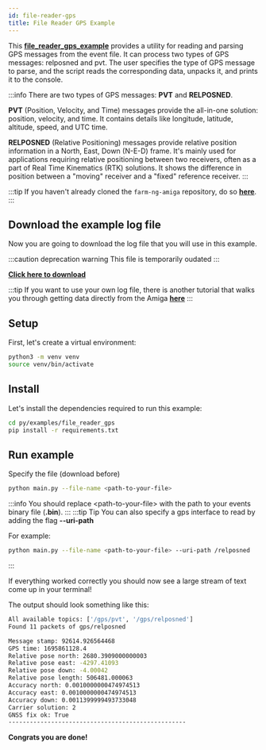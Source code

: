 ```yaml
---
id: file-reader-gps
title: File Reader GPS Example
---
```


This [**file_reader_gps_example**](https://github.com/farm-ng/farm-ng-amiga/blob/main/py/examples/file_reader_gps/main.py)
provides a utility for reading and parsing GPS messages from the event file.
It can process two types of GPS messages: relposned and pvt.
The user specifies the type of GPS message to parse, and the script reads the corresponding data,
unpacks it, and prints it to the console.

:::info
There are two types of GPS messages: **PVT** and **RELPOSNED**.

**PVT** (Position, Velocity, and Time) messages provide the all-in-one solution: position, velocity,
and time.
It contains details like longitude, latitude, altitude, speed, and UTC time.

**RELPOSNED** (Relative Positioning) messages provide relative position
information in a North, East, Down (N-E-D) frame. It's mainly used for applications requiring relative
positioning between two receivers, often as a part of Real Time Kinematics (RTK) solutions.
It shows the difference in position between a "moving" receiver and a "fixed" reference receiver.
:::

:::tip
If you haven't already cloned the `farm-ng-amiga` repository, do
so [**here**](/docs/brain/brain-install.md#clone-the-repository).
:::

## Download the example log file

Now you are going to download the log file that you will use in
this example.

:::caution deprecation warning
This file is temporarily oudated
:::

[**Click here to download**](https://farm-ng-dev-auto-plot-mvp.s3.us-west-2.amazonaws.com/datasets/western-growers-2022-12-05/events_12052022115852.bin)

:::tip
If you want to use your own log file, there is another tutorial
that walks you through getting data directly from the Amiga
[**here**](docs/examples/import_log_file/README.md)
:::

## Setup

First, let's create a virtual environment:

```bash
python3 -m venv venv
source venv/bin/activate
```

## Install

Let's install the dependencies required to run this example:

```bash
cd py/examples/file_reader_gps
pip install -r requirements.txt
```

## Run example

Specify the file (download before)

```bash
python main.py --file-name <path-to-your-file>
```

:::info
You should replace &lt;path-to-your-file&gt; with the path to your events binary file (**.bin**).
:::
:::tip Tip
You can also specify a gps interface to read by adding the flag **--uri-path**

For example:

```bash
python main.py --file-name <path-to-your-file> --uri-path /relposned
```

:::

If everything worked correctly you should now see a large stream
of text come up in your terminal!

The output should look something like this:

```bash
All available topics: ['/gps/pvt', '/gps/relposned']
Found 11 packets of gps/relposned

Message stamp: 92614.926564468
GPS time: 1695861128.4
Relative pose north: 2680.3909000000003
Relative pose east: -4297.41093
Relative pose down: -4.00042
Relative pose length: 506481.000063
Accuracy north: 0.0010000000474974513
Accuracy east: 0.0010000000474974513
Accuracy down: 0.0011399999493733048
Carrier solution: 2
GNSS fix ok: True
--------------------------------------------------
```

**Congrats you are done!**
